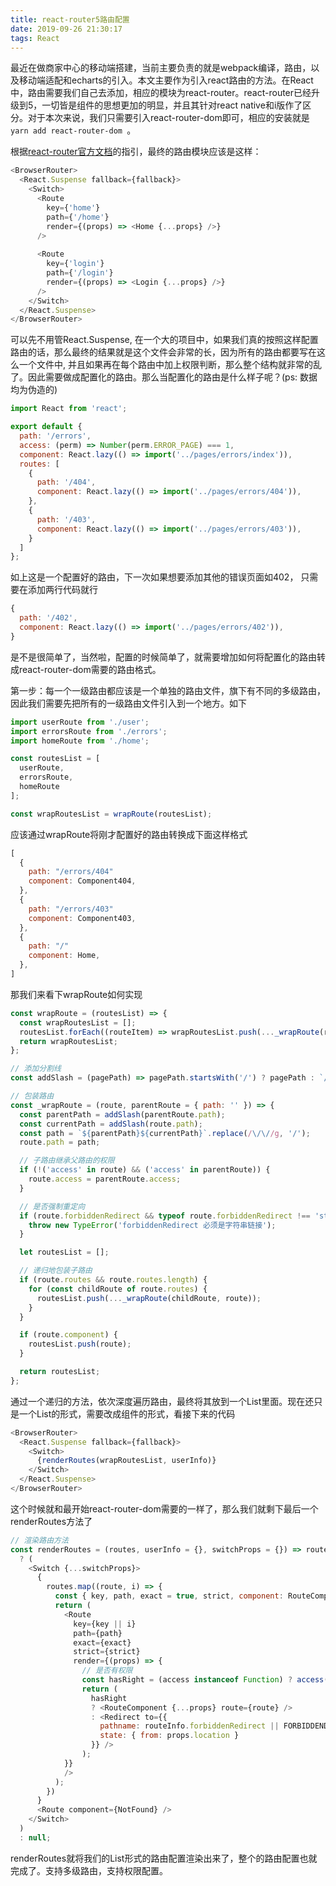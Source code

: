 ```yaml
---
title: react-router5路由配置
date: 2019-09-26 21:30:17
tags: React
---
```

最近在做商家中心的移动端搭建，当前主要负责的就是webpack编译，路由，以及移动端适配和echarts的引入。本文主要作为引入react路由的方法。在React中，路由需要我们自己去添加，相应的模块为react-router。react-router已经升级到5，一切皆是组件的思想更加的明显，并且其针对react native和i版作了区分。对于本次来说，我们只需要引入react-router-dom即可，相应的安装就是 ```yarn add react-router-dom ```。

根据[react-router官方文档](https://reacttraining.com/react-router/web/guides/quick-start)的指引，最终的路由模块应该是这样：

```js
<BrowserRouter>
  <React.Suspense fallback={fallback}>
    <Switch>
      <Route 
        key={'home'} 
        path={'/home'} 
        render={(props) => <Home {...props} />}
      />
      
      <Route 
        key={'login'} 
        path={'/login'} 
        render={(props) => <Login {...props} />}
      />
    </Switch>
  </React.Suspense>
</BrowserRouter>
```
可以先不用管React.Suspense, 在一个大的项目中，如果我们真的按照这样配置路由的话，那么最终的结果就是这个文件会非常的长，因为所有的路由都要写在这么一个文件中, 并且如果再在每个路由中加上权限判断，那么整个结构就非常的乱了。因此需要做成配置化的路由。那么当配置化的路由是什么样子呢？(ps: 数据均为伪造的)
```js
import React from 'react';

export default {
  path: '/errors',
  access: (perm) => Number(perm.ERROR_PAGE) === 1,
  component: React.lazy(() => import('../pages/errors/index')),
  routes: [
    {
      path: '/404',
      component: React.lazy(() => import('../pages/errors/404')),
    },
    {
      path: '/403',
      component: React.lazy(() => import('../pages/errors/403')),
    }
  ]
};
```

如上这是一个配置好的路由，下一次如果想要添加其他的错误页面如402， 只需要在添加两行代码就行

```js
{
  path: '/402',
  component: React.lazy(() => import('../pages/errors/402')),
}
```

是不是很简单了，当然啦，配置的时候简单了，就需要增加如何将配置化的路由转成react-router-dom需要的路由格式。

第一步：每一个一级路由都应该是一个单独的路由文件，旗下有不同的多级路由，因此我们需要先把所有的一级路由文件引入到一个地方。如下

```js
import userRoute from './user';
import errorsRoute from './errors';
import homeRoute from './home';

const routesList = [
  userRoute,
  errorsRoute,
  homeRoute
];

const wrapRoutesList = wrapRoute(routesList);
```

应该通过wrapRoute将刚才配置好的路由转换成下面这样格式

```js
[
  { 
    path: "/errors/404"
    component: Component404,
  },
  { 
    path: "/errors/403"
    component: Component403,
  },
  { 
    path: "/"
    component: Home,
  },
]
```

那我们来看下wrapRoute如何实现

```js
const wrapRoute = (routesList) => {
  const wrapRoutesList = [];
  routesList.forEach((routeItem) => wrapRoutesList.push(..._wrapRoute(routeItem)));
  return wrapRoutesList;
};

// 添加分割线
const addSlash = (pagePath) => pagePath.startsWith('/') ? pagePath : `/${pagePath}`;

// 包装路由
const _wrapRoute = (route, parentRoute = { path: '' }) => {
  const parentPath = addSlash(parentRoute.path);
  const currentPath = addSlash(route.path);
  const path = `${parentPath}${currentPath}`.replace(/\/\//g, '/');
  route.path = path;

  // 子路由继承父路由的权限
  if (!('access' in route) && ('access' in parentRoute)) {
    route.access = parentRoute.access;
  }

  // 是否强制重定向
  if (route.forbiddenRedirect && typeof route.forbiddenRedirect !== 'string') {
    throw new TypeError('forbiddenRedirect 必须是字符串链接');
  }

  let routesList = [];

  // 递归地包装子路由
  if (route.routes && route.routes.length) {
    for (const childRoute of route.routes) {
      routesList.push(..._wrapRoute(childRoute, route));
    }
  }

  if (route.component) {
    routesList.push(route);
  }

  return routesList;
};
```

通过一个递归的方法，依次深度遍历路由，最终将其放到一个List里面。现在还只是一个List的形式，需要改成组件的形式，看接下来的代码

```js
<BrowserRouter>
  <React.Suspense fallback={fallback}>
    <Switch>
      {renderRoutes(wrapRoutesList, userInfo)}
    </Switch>
  </React.Suspense>
</BrowserRouter>
```
这个时候就和最开始react-router-dom需要的一样了，那么我们就剩下最后一个renderRoutes方法了

```js
// 渲染路由方法
const renderRoutes = (routes, userInfo = {}, switchProps = {}) => routes
  ? (
    <Switch {...switchProps}>
      {
        routes.map((route, i) => {
          const { key, path, exact = true, strict, component: RouteComponent, access } = route;
          return (
            <Route
              key={key || i}
              path={path}
              exact={exact}
              strict={strict}
              render={(props) => {
                // 是否有权限
                const hasRight = (access instanceof Function) ? access(userInfo) : true;
                return (
                  hasRight
                  ? <RouteComponent {...props} route={route} />
                  : <Redirect to={{
                    pathname: routeInfo.forbiddenRedirect || FORBIDDEND_PAGE,
                    state: { from: props.location }
                  }} />
                );
            }}
            />
          );
        })
      }
      <Route component={NotFound} />
    </Switch>
  )
  : null;
```
renderRoutes就将我们的List形式的路由配置渲染出来了，整个的路由配置也就完成了。支持多级路由，支持权限配置。
